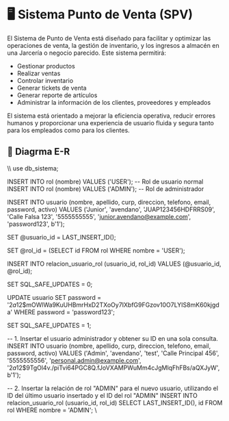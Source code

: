 
# 🖥️ Sistema Punto de Venta (SPV)

El Sistema de Punto de Venta está diseñado para facilitar y optimizar las operaciones de venta, la gestión de inventario, y los ingresos a almacén en una Jarcería o negocio parecido. Este sistema permitirá:

- Gestionar productos
- Realizar ventas
- Controlar inventario
- Generar tickets de venta
- Generar reporte de artículos
- Administrar la información de los clientes, proveedores y empleados

El sistema está orientado a mejorar la eficiencia operativa, reducir errores humanos y proporcionar una experiencia de usuario fluida y segura tanto para los empleados como para los clientes.
## 🔗 Diagrma E-R

\\\ 
use db_sistema;

INSERT INTO rol (nombre) VALUES ('USER');      -- Rol de usuario normal
INSERT INTO rol (nombre) VALUES ('ADMIN');     -- Rol de administrador


INSERT INTO usuario (nombre, apellido, curp, direccion, telefono, email, password, activo)
VALUES ('Junior', 'avendano', 'JUAP123456HDFRRS09', 'Calle Falsa 123', '5555555555', 'junior.avendano@example.com', 'password123', b'1');


SET @usuario_id = LAST_INSERT_ID();

SET @rol_id = (SELECT id FROM rol WHERE nombre = 'USER');


INSERT INTO relacion_usuario_rol (usuario_id, rol_id)
VALUES (@usuario_id, @rol_id);



SET SQL_SAFE_UPDATES = 0;

UPDATE usuario
SET password = '$2a$12$mOWlWa9KuUHBmrHxD2TXoOy7IXbfG9FGzov10O7LYIS8mK60kjgda'
WHERE password = 'password123';

SET SQL_SAFE_UPDATES = 1;


-- 1. Insertar el usuario administrador y obtener su ID en una sola consulta.
INSERT INTO usuario (nombre, apellido, curp, direccion, telefono, email, password, activo)
VALUES ('Admin', 'avendano', 'test', 'Calle Principal 456', '5555555556', 'personal.admin@example.com', '$2a$12$9TgOl4v./piTvi64PGC8Q.fJoVXAMPWuMm4cJgMlqFhFBs/aQXJyW', b'1');

-- 2. Insertar la relación de rol "ADMIN" para el nuevo usuario, utilizando el ID del último usuario insertado y el ID del rol "ADMIN"
INSERT INTO relacion_usuario_rol (usuario_id, rol_id)
SELECT LAST_INSERT_ID(), id
FROM rol
WHERE nombre = 'ADMIN';
\\\
 
 
